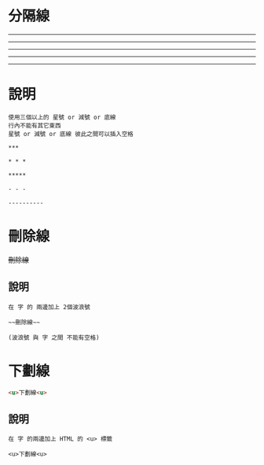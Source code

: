 # 分隔線

***

* * *

*****

- - -

----------


# 說明
```
使用三個以上的 星號 or 減號 or 底線
行內不能有其它東西
星號 or 減號 or 底線 彼此之間可以插入空格

***

* * *

*****

- - -

----------

```

# 刪除線

~~刪除線~~

## 說明
```
在 字 的 兩邊加上 2個波浪號

~~刪除線~~

(波浪號 與 字 之間 不能有空格)

```
# 下劃線
```html
<u>下劃線<u>
```

## 說明

```
在 字 的兩邊加上 HTML 的 <u> 標籤

<u>下劃線<u>

```

